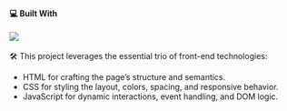 #### 💻 Built With

<img src="https://skillicons.dev/icons?i=js,css,html" /> </br>  </br>
🛠️ This project leverages the essential trio of front-end technologies:
- HTML for crafting the page’s structure and semantics.
- CSS for styling the layout, colors, spacing, and responsive behavior.
- JavaScript for dynamic interactions, event handling, and DOM logic.

